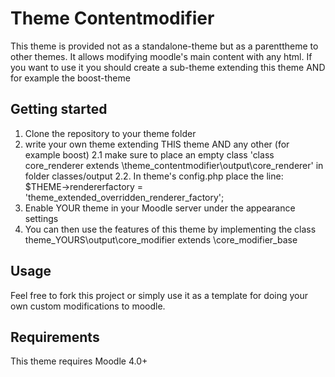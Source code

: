 Theme Contentmodifier
==========

This theme is provided not as a standalone-theme but as a parenttheme to other themes. It allows modifying  moodle's main content with any html. If you want to use it you should create a sub-theme extending this theme AND for example the boost-theme

## Getting started

1. Clone the repository to your theme folder
2. write your own theme extending THIS theme AND any other (for example boost)
2.1 make sure to place an empty class 
'class core_renderer extends \theme_contentmodifier\output\core_renderer' in folder classes/output
2.2. In theme's config.php place the line: 
    $THEME->rendererfactory = 'theme_extended_overridden_renderer_factory';
3. Enable YOUR theme in your Moodle server under the appearance settings
4. You can then use the features of this theme by implementing the class
    theme_YOURS\output\core_modifier extends \core_modifier_base 

## Usage

Feel free to fork this project or simply use it as a template for doing your
own custom modifications to moodle.

## Requirements

This theme requires Moodle 4.0+

